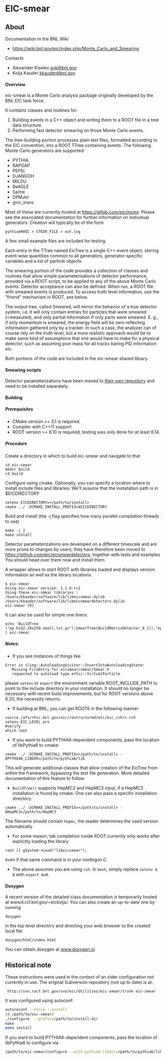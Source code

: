 # EIC-smear

## About

Documentation in the BNL Wiki
* https://wiki.bnl.gov/eic/index.php/Monte_Carlo_and_Smearing

Contacts
* Alexander Kiselev <ayk@bnl.gov>
* Kolja Kauder <kkauder@bnl.gov>

#### Overview ####

eic-smear is a Monte Carlo analysis package originally developed by the BNL EIC task force.

It contains classes and routines for:
1) Building events in a C++ object and writing them to a ROOT file in a tree data structure.
2) Performing fast detector smearing on those Monte Carlo events.

The tree-building portion processes plain text files, formatted according to
the EIC convention, into a ROOT TTree containing events.
The following Monte Carlo generators are supported:
* PYTHIA
* RAPGAP
* PEPSI
* DJANGOH
* MILOU
* BeAGLE
* Sartre
* DPMJet
* gmc_trans

Most of these are currently hosted at https://gitlab.com/eic/mceg.
Please see the associated documentation for further information on
individual generators.
Creation will typically be of the form
```
pythiaeRHIC < STEER_FILE > out.log
```
A few small example files are included for testing.

Each entry in the TTree named EicTree is a single C++ event object,
storing event-wise quantities common to all generators,
generator-specific variables and a list of particle objects.

The smearing portion of the code provides a collection of classes and routines
that allow simple parameterisations of detector performance, provided via a
ROOT script, to be applied to any of the above Monte Carlo
events. Detector acceptance can also be defined. When run, a ROOT file with
smeared events is produced.
To access truth level information, use the "friend" mechanism in ROOT,
see below.

The output tree, called Smeared, will mirror the behavior of a true
detector system, i.e. it will only contain entries for particles that
were smeared (=measured), and only partial information if only parts
were smeared. E. g., if only momentum is smeared, the energy field will be
zero reflecting information gathered only by a tracker. In such a
case, the analyzer can of course rely on the truth level, but a more
realistic approach would be to make same kind of assumptions that one
would have to make for a physical detector, such as assuming pion mass
for all tracks baring PID information etc.


Both portions of the code are included in the eic-smear shared
library.

#### Smearing scripts ####
Detector parameterizations have been moved to [their own repository](https://github.com/eic/eicsmeardetectors) and need to be installed separately.

#### Building ####

##### Prerequisites #####

* CMake version >= 3.1 is required.
* Compiler with C++11 support
* ROOT version >= 6.10 is required, testing was only done for at least 6.14.

##### Procedure #####

Create a directory in which to build eic-smear and navigate to that
```
cd eic-smear
mkdir build
cd build
```

Configure using cmake. Optionally, you can specify a location where to
install include files and libraries:
We'll assume that the installation path is in $EICDIRECTORY
```
setenv EICDIRECTORY=</path/to/install>
cmake ../ -DCMAKE_INSTALL_PREFIX=$EICDIRECTORY
```

Build and install (the -j flag specifies how many parallel compilation
threads to use)
```
make -j 2
make install
```

Detector parameterizations are developed on a different timescale and
are more prone to changes by users; they have therefore been moved to
https://github.com/eic/eicsmeardetectors, together with tests and
examples You should head over there now and install them.

A wrapper allows to start ROOT with libraries loaded and displays
version information as well as the library locations.
```
$ eic-smear
Using eic-smear version: 1.1.0-rc1
Using these eic-smear libraries :
/Users/kkauder/software/lib/libeicsmear.dylib
/Users/kkauder/software/lib/libeicsmeardetectors.dylib
eic-smear [0]
```

It can also be used for simple one liners:
```
echo 'BuildTree ("ep_hiQ2.20x250.small.txt.gz");SmearTree(BuildMatrixDetector_0_1(),"ep_hiQ2.20x250.small.root")' | eic-smear
```

##### Notes: #####

* If you see instances of things like
```
Error in cling::AutoloadingVisitor::InsertIntoAutoloadingState:
   Missing FileEntry for eicsmear/smear/Smear.h
   requested to autoload type erhic::VirtualParticle
```
please ```setenv``` or ```export``` the environment variable ROOT_INCLUDE_PATH to point to the include directory in your installation. It should no longer be necessary with recent build improvements, but for ROOT versions above 6.20, the necessity returns.

* If building at BNL, you can get ROOT6 in the following manner
```
source /afs/rhic.bnl.gov/eic/restructured/etc/eic_cshrc.csh
setenv EIC_LEVEL pro
#verify
which root
```

* If you want to build PYTHIA6-dependent components, pass the location
of libPythia6 to cmake:
```
cmake ../ -DCMAKE_INSTALL_PREFIX=</path/to/install> -DPYTHIA6_LIBDIR=/path/to/pythia6/lib
```
This will generate additional classes that allow creation of the
EicTree from within the framework, bypassing the text file generation.
More detailed documentation of this feature to follow.

* ```BuildTree()``` supports HepMC2 and HepMC3 input, if a HepMC3 installation is found by cmake. One can also pass a specific installation directory:
```
cmake ../ -DCMAKE_INSTALL_PREFIX=</path/to/install> -DHepMC3=/path/to/HepMC3
```
The filename should contain `hepmc`, the reader determines the used
version automatically.

* For some reason, tab completion inside ROOT currently only works after
explicitly loading the library
```
root [] gSystem->Load("libeicsmear");
```
even if that same command is in your rootlogon.C.

* The above assumes you are using ```csh```. In ```bash```, simply replace ```setenv A B``` with ```export A=B```.


#### Doxygen ####

A recent version of the detailed class documentation is temporarily
hosted at www4.rcf.bnl.gov/~eickolja/.
You can also create an up-to-date one by running
```
doxygen
```
in the top level directory and directing your web browser to the
created local file
```
doxygen/html/index.html
```
You can obtain doxygen at www.doxygen.nl.

## Historical note

These instructions were used in the context of an older configuration
not currently in use. The original Subversion repository (not up to date) is at:
```
 http://svn.racf.bnl.gov/svn/eic/Utilities/eic-smear/trunk eic-smear
```

It was configured using autoconf:
```sh
autoreconf --force --install
cd /path/to/eic-smear/
./configure  --prefix=/path/to/install-dir
make
make install
```

If you want to build PYTHIA6-dependent components, pass the location
of libPythia6 to configure via
```sh
/path/to/eic-smear/configure --with-pythia6-libdir=/path/to/pythia6/lib
```
